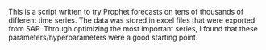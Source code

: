 This is a script written to try Prophet forecasts on tens of thousands of different time series. The data was stored in excel files that were exported from SAP. Through optimizing the most important series, I found that these parameters/hyperparameters were a good starting point.
